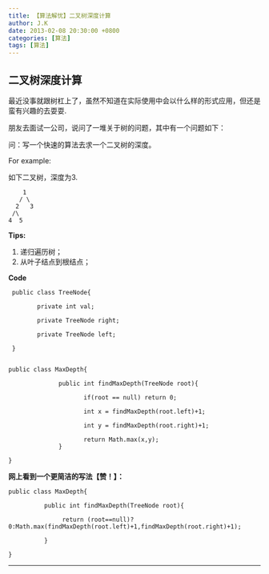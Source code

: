 ```yaml
---
title: 【算法解忧】二叉树深度计算
author: J.K
date: 2013-02-08 20:30:00 +0800
categories: [算法]
tags: [算法]
---
```


## 二叉树深度计算

最近没事就跟树杠上了，虽然不知道在实际使用中会以什么样的形式应用，但还是蛮有兴趣的去耍耍.

朋友去面试一公司，说问了一堆关于树的问题，其中有一个问题如下：

问：写一个快速的算法去求一个二叉树的深度。

For example:

如下二叉树，深度为3.

        1
       / \
      2   3
     /\
    4  5


**Tips:**
1. 递归遍历树；
2. 从叶子结点到根结点；


**Code**

     public class TreeNode{

            private int val;

            private TreeNode right;

            private TreeNode left;

     }


    public class MaxDepth{

                  public int findMaxDepth(TreeNode root){

                         if(root == null) return 0;

                         int x = findMaxDepth(root.left)+1;

                         int y = findMaxDepth(root.right)+1;

                         return Math.max(x,y);
                  }

    }



**网上看到一个更简洁的写法【赞！】：**


    public class MaxDepth{

              public int findMaxDepth(TreeNode root){

                   return (root==null)?0:Math.max(findMaxDepth(root.left)+1,findMaxDepth(root.right)+1);

              }

    }


***


